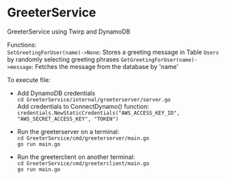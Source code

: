 # GreeterService
GreeterService using Twirp and DynamoDB

Functions:  
`SetGreetingForUser(name)->None`:   Stores a greeting message in Table `Users` by randomly selecting greeting phrases
`GetGreetingForUser(name)->message`:   Fetches the message from the database by 'name'

To execute file:
- Add DynamoDB credentials   
  `cd GreeterService/internal/greeterserver/server.go`    
  Add credentials to ConnectDynamo() function:   
  `credentials.NewStaticCredentials("AWS_ACCESS_KEY_ID", "AWS_SECRET_ACCESS_KEY", "TOKEN")`
  
- Run the greeterserver on a terminal:  
  `cd GreeterService/cmd/greeterserver/main.go`      
  `go run main.go  `
  
- Run the greeterclient on another terminal:  
  `cd GreeterService/cmd/greeterclient/main.go`    
  `go run main.go `
  
